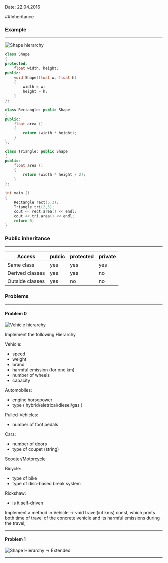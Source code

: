 Date: 22.04.2016  

##Inheritance

### Example
---

![Shape hierarchy](http://www.cppforschool.com/images/inheritance-example.png) 

```c++
class Shape
{
protected:
	float width, height;
public:
	void Shape(float w, float h)
	{
		width = w;
		height = h;
	}
};

class Rectangle: public Shape
{
public:
	float area ()
	{
		return (width * height);
	}
};

class Triangle: public Shape
{
public:
	float area ()
	{
		return (width * height / 2);
	}
};

int main ()
{
	Rectangle rect(5,3);
	Triangle tri(2,5);
	cout << rect.area() << endl;
	cout << tri.area() << endl;
	return 0;
}
```

### Public inheritance
--- 

| Access | public | protected | private |
|--------|--------|-----------|-------|
| Same class | yes | yes | yes |
| Derived classes | yes | yes | no |
| Outside classes | yes | no | no |

### Problems
---

#### Problem 0
![Vehicle hierarchy](http://ecomputernotes.com/images/inheritance.jpg)   

Implement the following Hierarchy

Vehicle:
* speed
* weight
* brand
* harmful emission (for one km)
* number of wheels
* capacity

Automobiles:
* engine horsepower
* type ( hybrid/eletrical/diesel/gas )

Pulled-Vehicles:
* number of foot pedals

Cars:
* number of doors
* type of coupet (string)

Scooter/Motorcycle

Bicycle:
* type of bike
* type of disc-based break system

Rickshaw:
* is it self-driven

Implement a method in Vehicle -> void travel(int kms) const, which prints both time of travel of the concrete vehicle and its harmful emissions during the travel;

---

#### Problem 1

![Shape Hierarchy -> Extended](http://www.learncpp.com/images/CppTutorial/Section11/ShapesInheritance.png)

---
